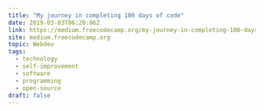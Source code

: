 ```yaml
---
title: "My journey in completing 100 days of code"
date: 2019-03-03T06:20:06Z
link: https://medium.freecodecamp.org/my-journey-in-completing-100-days-of-code-e657428b1fa6?source=rss----336d898217ee---4
site: medium.freecodecamp.org
topic: Webdev
tags:
  - technology
  - self-improvement
  - software
  - programming
  - open-source
draft: false
---
```


